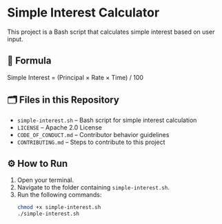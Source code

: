 # Simple Interest Calculator

This project is a Bash script that calculates simple interest based on user input.

## 🧮 Formula
Simple Interest = (Principal × Rate × Time) / 100

## 🗂️ Files in this Repository
- `simple-interest.sh` – Bash script for simple interest calculation  
- `LICENSE` – Apache 2.0 License  
- `CODE_OF_CONDUCT.md` – Contributor behavior guidelines  
- `CONTRIBUTING.md` – Steps to contribute to this project  

## ⚙️ How to Run
1. Open your terminal.  
2. Navigate to the folder containing `simple-interest.sh`.  
3. Run the following commands:
   ```bash
   chmod +x simple-interest.sh
   ./simple-interest.sh
